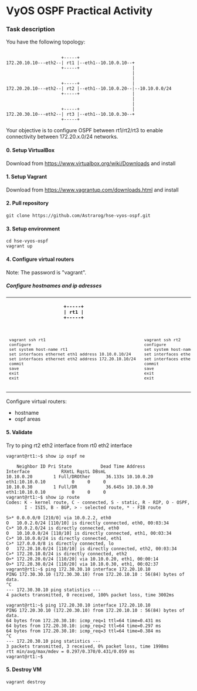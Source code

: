 # VyOS OSPF Practical Activity
### Task description
You have the following topology:
```

                     +-----+
172.20.10.10---eth2--| rt1 |--eth1--10.10.0.10--+
                     +-----+                    |
                                                |
                                                | 
                     +-----+                    |
172.20.20.10---eth2--| rt2 |--eth1--10.10.0.20--|--10.10.0.0/24
                     +-----+                    |
                                                |
                                                |
                     +-----+                    |
172.20.30.10---eth2--| rt3 |--eth1--10.10.0.30--+
                     +-----+
```

Your objective is to configure OSPF between rt1/rt2/rt3 to enable connectivity between 172.20.x.0/24 networks.
#### 0. Setup VirtualBox
Download from https://www.virtualbox.org/wiki/Downloads and install
#### 1. Setup Vagrant
Download from https://www.vagrantup.com/downloads.html and install
#### 2. Pull repository
```git clone https://github.com/Astrarog/hse-vyos-ospf.git```
#### 3. Setup environment
```
cd hse-vyos-ospf
vagrant up
```
#### 4. Configure virtual routers
Note:  The password is "vagrant".

##### Configure hostnames and ip adresses

<table>
<tr>
<th>
<pre>
+-----+
| rt1 |
+-----+
</pre>
</th>
<th>
<pre>
+-----+
| rt3 |
+-----+
</pre>
</th>
<th>
<pre>
+-----+
| rt |
+-----+
</pre>
</th>
</tr>
<tr>
<td>
<code>
<pre>
vagrant ssh rt1
configure
set system host-name rt1
set interfaces ethernet eth1 address 10.10.0.10/24 
set interfaces ethernet eth2 address 172.20.10.10/24 
commit
save
exit
exit
</pre>
</code>
</td>
<td>
<code>
<pre>
vagrant ssh rt2
configure
set system host-name rt2
set interfaces ethernet eth1 address 10.10.0.20/24 
set interfaces ethernet eth2 address 172.20.20.10/24 
commit
save
exit
exit
</pre>
</code>
</td>
<td>
<code>
<pre>
vagrant ssh rt3
configure
set system host-name rt3
set interfaces ethernet eth1 address 10.10.0.30/24 
set interfaces ethernet eth2 address 172.20.30.10/24 
commit
save
exit
exit
</pre>
</code>
</td>
</tr>
</table>

Configure virtual routers:
- hostname
- ospf areas


#### 5. Validate
Try to ping rt2 eth2 interface from rt0 eth2 interface
```
vagrant@rt1:~$ show ip ospf ne

    Neighbor ID Pri State           Dead Time Address         Interface            RXmtL RqstL DBsmL
10.10.0.20        1 Full/DROther      36.133s 10.10.0.20      eth1:10.10.0.10          0     0     0
10.10.0.30        1 Full/DR           36.645s 10.10.0.30      eth1:10.10.0.10          0     0     0
vagrant@rt1:~$ show ip route
Codes: K - kernel route, C - connected, S - static, R - RIP, O - OSPF,
       I - ISIS, B - BGP, > - selected route, * - FIB route

S>* 0.0.0.0/0 [210/0] via 10.0.2.2, eth0
O   10.0.2.0/24 [110/10] is directly connected, eth0, 00:03:34
C>* 10.0.2.0/24 is directly connected, eth0
O   10.10.0.0/24 [110/10] is directly connected, eth1, 00:03:34
C>* 10.10.0.0/24 is directly connected, eth1
C>* 127.0.0.0/8 is directly connected, lo
O   172.20.10.0/24 [110/10] is directly connected, eth2, 00:03:34
C>* 172.20.10.0/24 is directly connected, eth2
O>* 172.20.20.0/24 [110/20] via 10.10.0.20, eth1, 00:00:14
O>* 172.20.30.0/24 [110/20] via 10.10.0.30, eth1, 00:02:37
vagrant@rt1:~$ ping 172.30.30.10 interface 172.20.10.10
PING 172.30.30.10 (172.30.30.10) from 172.20.10.10 : 56(84) bytes of data.
^C
--- 172.30.30.10 ping statistics ---
4 packets transmitted, 0 received, 100% packet loss, time 3002ms

vagrant@rt1:~$ ping 172.20.30.10 interface 172.20.10.10
PING 172.20.30.10 (172.20.30.10) from 172.20.10.10 : 56(84) bytes of data.
64 bytes from 172.20.30.10: icmp_req=1 ttl=64 time=0.431 ms
64 bytes from 172.20.30.10: icmp_req=2 ttl=64 time=0.297 ms
64 bytes from 172.20.30.10: icmp_req=3 ttl=64 time=0.384 ms
^C
--- 172.20.30.10 ping statistics ---
3 packets transmitted, 3 received, 0% packet loss, time 1998ms
rtt min/avg/max/mdev = 0.297/0.370/0.431/0.059 ms
vagrant@rt1:~$
```


#### 5. Destroy VM
```vagrant destroy```
